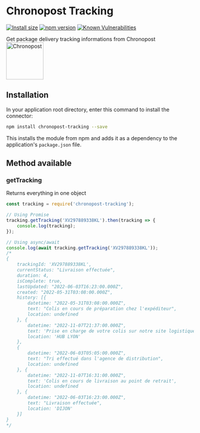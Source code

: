 # Chronopost Tracking

<a href="https://packagephobia.now.sh/result?p=chronopost-tracking"><img src="https://badgen.net/packagephobia/install/chronopost-tracking" alt="Install size"></a>
<a href="https://www.npmjs.com/package/chronopost-tracking"><img src="https://img.shields.io/npm/v/chronopost-tracking" alt="npm version"></a>
<a href="https://security.snyk.io/package/npm/chronopost-tracking"><img src="https://snyk.io/test/npm/chronopost-tracking/badge.svg" alt="Known Vulnerabilities"></a>

Get package delivery tracking informations from Chronopost<br/>
<a href="https://www.chronopost.fr/"><img src="https://www.chronopost.fr/sites/all/themes/chronopost/images/chronopost_logo.png" alt="Chronopost" width="100"></a>

## Installation

In your application root directory, enter this command to install the connector:
```bash
npm install chronopost-tracking --save
```

This installs the module from npm and adds it as a dependency to the application's `package.json` file.

## Method available

### getTracking
Returns everything in one object
```js
const tracking = require('chronopost-tracking');

// Using Promise
tracking.getTracking('XV297889338KL').then(tracking => {
    console.log(tracking);
});

// Using async/await
console.log(await tracking.getTracking('XV297889338KL'));
/*
{
    trackingId: 'XV297889338KL',
    currentStatus: "Livraison effectuée",
    duration: 4,
    isComplete: true,
    lastUpdated: "2022-06-03T16:23:00.000Z",
    created: "2022-05-31T03:08:00.000Z",
    history: [{
        datetime: "2022-05-31T03:08:00.000Z",
        text: "Colis en cours de préparation chez l'expéditeur",
        location: undefined
    }, {
        datetime: "2022-11-07T21:37:00.000Z",
        text: 'Prise en charge de votre colis sur notre site logistique de HUB LYON.',
        location: 'HUB LYON'
    },
    {
        datetime: "2022-06-03T05:05:00.000Z",
        text: "Tri effectué dans l'agence de distribution",
        location: undefined
    }, {
        datetime: "2022-11-07T16:31:00.000Z",
        text: 'Colis en cours de livraison au point de retrait',
        location: undefined
    }, {
        datetime: "2022-06-03T16:23:00.000Z",
        text: "Livraison effectuée",
        location: 'DIJON'
    }]
}
*/
```
